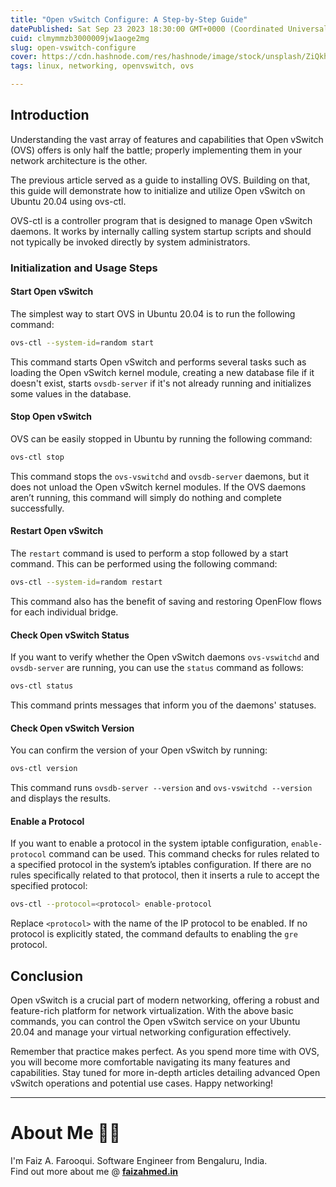 ```yaml
---
title: "Open vSwitch Configure: A Step-by-Step Guide"
datePublished: Sat Sep 23 2023 18:30:00 GMT+0000 (Coordinated Universal Time)
cuid: clmymmzb3000009jw1aoge2mg
slug: open-vswitch-configure
cover: https://cdn.hashnode.com/res/hashnode/image/stock/unsplash/ZiQkhI7417A/upload/2872af768a92d267b033f484f42b1d13.jpeg
tags: linux, networking, openvswitch, ovs

---
```


## Introduction

Understanding the vast array of features and capabilities that Open vSwitch (OVS) offers is only half the battle; properly implementing them in your network architecture is the other.

The previous article served as a guide to installing OVS. Building on that, this guide will demonstrate how to initialize and utilize Open vSwitch on Ubuntu 20.04 using ovs-ctl.

OVS-ctl is a controller program that is designed to manage Open vSwitch daemons. It works by internally calling system startup scripts and should not typically be invoked directly by system administrators.

### Initialization and Usage Steps

#### Start Open vSwitch

The simplest way to start OVS in Ubuntu 20.04 is to run the following command:

```bash
ovs-ctl --system-id=random start
```

This command starts Open vSwitch and performs several tasks such as loading the Open vSwitch kernel module, creating a new database file if it doesn't exist, starts `ovsdb-server` if it's not already running and initializes some values in the database.

#### Stop Open vSwitch

OVS can be easily stopped in Ubuntu by running the following command:

```bash
ovs-ctl stop
```

This command stops the `ovs-vswitchd` and `ovsdb-server` daemons, but it does not unload the Open vSwitch kernel modules. If the OVS daemons aren’t running, this command will simply do nothing and complete successfully.

#### Restart Open vSwitch

The `restart` command is used to perform a stop followed by a start command. This can be performed using the following command:

```bash
ovs-ctl --system-id=random restart
```

This command also has the benefit of saving and restoring OpenFlow flows for each individual bridge.

#### Check Open vSwitch Status

If you want to verify whether the Open vSwitch daemons `ovs-vswitchd` and `ovsdb-server` are running, you can use the `status` command as follows:

```bash
ovs-ctl status
```

This command prints messages that inform you of the daemons' statuses.

#### Check Open vSwitch Version

You can confirm the version of your Open vSwitch by running:

```bash
ovs-ctl version
```

This command runs `ovsdb-server --version` and `ovs-vswitchd --version` and displays the results.

#### Enable a Protocol

If you want to enable a protocol in the system iptable configuration, `enable-protocol` command can be used. This command checks for rules related to a specified protocol in the system’s iptables configuration. If there are no rules specifically related to that protocol, then it inserts a rule to accept the specified protocol:

```bash
ovs-ctl --protocol=<protocol> enable-protocol
```

Replace `<protocol>` with the name of the IP protocol to be enabled. If no protocol is explicitly stated, the command defaults to enabling the `gre` protocol.

## Conclusion

Open vSwitch is a crucial part of modern networking, offering a robust and feature-rich platform for network virtualization. With the above basic commands, you can control the Open vSwitch service on your Ubuntu 20.04 and manage your virtual networking configuration effectively.

Remember that practice makes perfect. As you spend more time with OVS, you will become more comfortable navigating its many features and capabilities. Stay tuned for more in-depth articles detailing advanced Open vSwitch operations and potential use cases. Happy networking!

---

# **About Me 👨‍💻**

I'm Faiz A. Farooqui. Software Engineer from Bengaluru, India.  
Find out more about me @ [**faizahmed.in**](http://faizahmed.in)